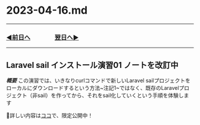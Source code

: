 # 2023-04-16.md

---
### [◀️前日へ](https://github.com/yuasys/chatty-journal/blob/main/2023/04/2023-04-15.md)&emsp;&emsp;&emsp;&emsp;[翌日へ▶️](https://github.com/yuasys/chatty-journal/blob/main/2023/04/2023-04-17.md)

---
## Laravel sail インストール演習01 ノートを改訂中


***概要***
この演習では、いきなりcurlコマンドで新しいLaravel sailプロジェクトをローカルにダウンロードするという方法~注記1~ではなく、既存のLaravelプロジェクト（非sail）を作ってから、それをsail化していくという手順を体験します

🤥詳しい内容は[ココ](https://hackmd.io/@yuasys/SJlAel_G3)で、限定公開中！
